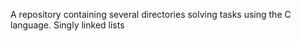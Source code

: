 A repository containing several directories solving tasks using the C language.
 Singly linked lists
